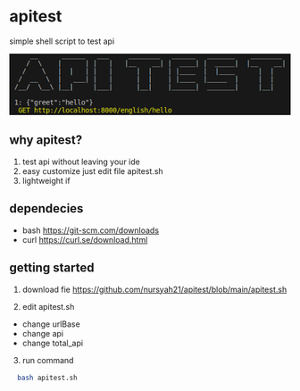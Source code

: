# apitest
simple shell script  to test api

![screenshot](assets/v2.png)

## why apitest?

1. test api without leaving your ide
2. easy customize just edit file apitest.sh
3. lightweight if

## dependecies
- bash  https://git-scm.com/downloads
- curl  https://curl.se/download.html

## getting started
1. download fie https://github.com/nursyah21/apitest/blob/main/apitest.sh
   
3. edit apitest.sh
-  change urlBase
-  change api
-  change total_api

3. run command 
```sh
  bash apitest.sh
```
